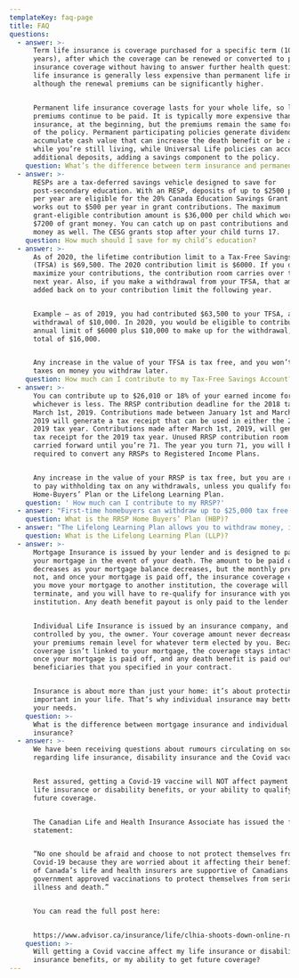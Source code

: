 ```yaml
---
templateKey: faq-page
title: FAQ
questions:
  - answer: >-
      Term life insurance is coverage purchased for a specific term (10 or 20
      years), after which the coverage can be renewed or converted to permanent
      insurance coverage without having to answer further health questions. Term
      life insurance is generally less expensive than permanent life insurance,
      although the renewal premiums can be significantly higher.


      Permanent life insurance coverage lasts for your whole life, so long as
      premiums continue to be paid. It is typically more expensive than term
      insurance, at the beginning, but the premiums remain the same for the life
      of the policy. Permanent participating policies generate dividends and
      accumulate cash value that can increase the death benefit or be accessed
      while you’re still living, while Universal Life policies can accept
      additional deposits, adding a savings component to the policy.
    question: What’s the difference between term insurance and permanent insurance?
  - answer: >-
      RESPs are a tax-deferred savings vehicle designed to save for
      post-secondary education. With an RESP, deposits of up to $2500 per child
      per year are eligible for the 20% Canada Education Savings Grant – this
      works out to $500 per year in grant contributions. The maximum
      grant-eligible contribution amount is $36,000 per child which works out to
      $7200 of grant money. You can catch up on past contributions and grant
      money as well. The CESG grants stop after your child turns 17.
    question: How much should I save for my child’s education?
  - answer: >-
      As of 2020, the lifetime contribution limit to a Tax-Free Savings Account
      (TFSA) is $69,500. The 2020 contribution limit is $6000. If you did not
      maximize your contributions, the contribution room carries over to the
      next year. Also, if you make a withdrawal from your TFSA, that amount is
      added back on to your contribution limit the following year.


      Example – as of 2019, you had contributed $63,500 to your TFSA, and took a
      withdrawal of $10,000. In 2020, you would be eligible to contribute the
      annual limit of $6000 plus $10,000 to make up for the withdrawal, for a
      total of $16,000.


      Any increase in the value of your TFSA is tax free, and you won’t pay any
      taxes on money you withdraw later.
    question: How much can I contribute to my Tax-Free Savings Account?
  - answer: >-
      You can contribute up to $26,010 or 18% of your earned income for 2019,
      whichever is less. The RRSP contribution deadline for the 2018 tax year is
      March 1st, 2019. Contributions made between January 1st and March 1st,
      2019 will generate a tax receipt that can be used in either the 2018 or
      2019 tax year. Contributions made after March 1st, 2019, will generate a
      tax receipt for the 2019 tax year. Unused RRSP contribution room can be
      carried forward until you’re 71. The year you turn 71, you will be
      required to convert any RRSPs to Registered Income Plans. 


      Any increase in the value of your RRSP is tax free, but you are required
      to pay withholding tax on any withdrawals, unless you qualify for the
      Home-Buyers’ Plan or the Lifelong Learning Plan.
    question: ' How much can I contribute to my RRSP?'
  - answer: "First-time homebuyers can withdraw up to $25,000 tax free from their RRSP to put towards the purchase of an eligible property. To qualify as a first-time homebuyer, you cannot have lived in a home that you or your spouse/common-law partner owned in the past 4 years. \LAny amount withdrawn under the HBP must be re-contributed to your RRSP. You have up to 15 years, starting the second year after your withdrawal, to re-contribute. If you do not re-contribute in the 15-year period, you will have to pay income tax on the outstanding amount."
    question: What is the RRSP Home Buyers’ Plan (HBP)?
  - answer: "The Lifelong Learning Plan allows you to withdraw money, interest-free, from your RRSPs to finance full-time training or education for yourself or your spouse/common-law partner. You can withdraw up to $10,000 per year, for a maximum of $20,000. Any amount withdrawn over the maximum will be included in your income that year and will be subject to income tax. \LYou have up to 10 years to re-contribute the money to your RRSP, at a rate of 10% per year until it has been repaid in full. You can repay the full amount at any time. If you re-pay less than 10% in any given year, you must include the difference in your income for that year."
    question: What is the Lifelong Learning Plan (LLP)?
  - answer: >-
      Mortgage Insurance is issued by your lender and is designed to pay off
      your mortgage in the event of your death. The amount to be paid out
      decreases as your mortgage balance decreases, but the monthly premium does
      not, and once your mortgage is paid off, the insurance coverage ends. If
      you move your mortgage to another institution, the coverage will
      terminate, and you will have to re-qualify for insurance with your new
      institution. Any death benefit payout is only paid to the lender.


      Individual Life Insurance is issued by an insurance company, and owned and
      controlled by you, the owner. Your coverage amount never decreases, and
      your premiums remain level for whatever term elected by you. Because the
      coverage isn’t linked to your mortgage, the coverage stays intact even
      once your mortgage is paid off, and any death benefit is paid out to the
      beneficiaries that you specified in your contract.


      Insurance is about more than just your home: it’s about protecting what’s
      important in your life. That’s why individual insurance may better suit
      your needs.
    question: >-
      What is the difference between mortgage insurance and individual life
      insurance?
  - answer: >-
      We have been receiving questions about rumours circulating on social media
      regarding life insurance, disability insurance and the Covid vaccine. 


      Rest assured, getting a Covid-19 vaccine will NOT affect payment of your
      life insurance or disability benefits, or your ability to qualify for
      future coverage. 


      The Canadian Life and Health Insurance Associate has issued the following
      statement: 


      “No one should be afraid and choose to not protect themselves from
      Covid-19 because they are worried about it affecting their benefits. All
      of Canada’s life and health insurers are supportive of Canadians receiving
      government approved vaccinations to protect themselves from serious
      illness and death.”


      You can read the full post here: 


      https://www.advisor.ca/insurance/life/clhia-shoots-down-online-rumours-about-covid-19-vaccines-and-insurance/
    question: >-
      Will getting a Covid vaccine affect my life insurance or disability
      insurance benefits, or my ability to get future coverage?
---
```


